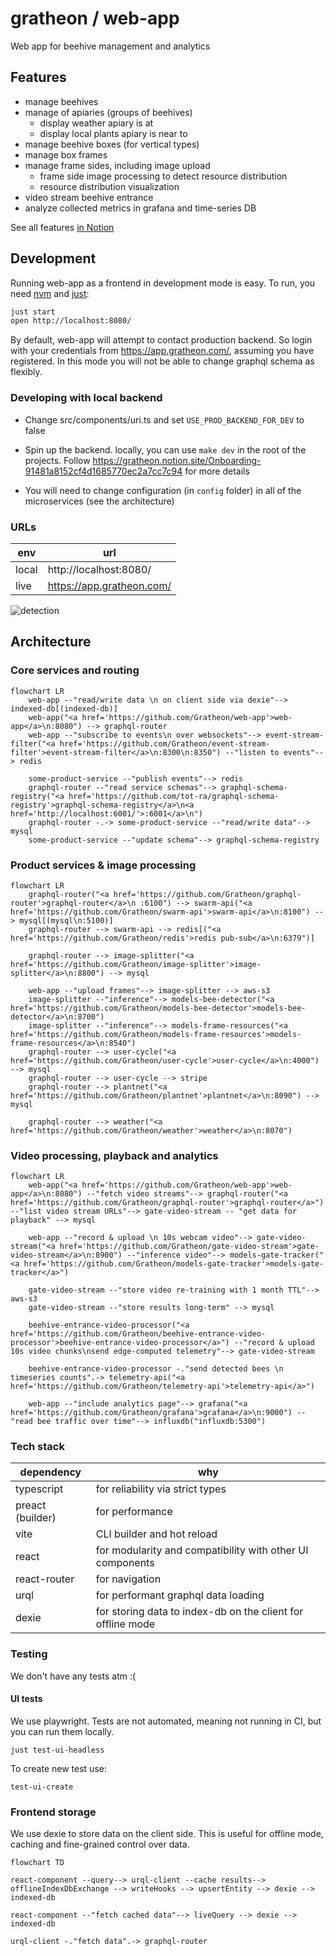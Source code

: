 # gratheon / web-app

Web app for beehive management and analytics

## Features

- manage beehives
- manage of apiaries (groups of beehives)
  - display weather apiary is at
  - display local plants apiary is near to
- manage beehive boxes (for vertical types)
- manage box frames
- manage frame sides, including image upload
  - frame side image processing to detect resource distribution
  - resource distribution visualization
- video stream beehive entrance
- analyze collected metrics in grafana and time-series DB

See all features [in Notion](https://gratheon.notion.site/App-platform-2937ed264e1d434a8664caa4bc40978e)

## Development

Running web-app as a frontend in development mode is easy.
To run, you need [nvm](https://github.com/nvm-sh/nvm) and [just](https://github.com/casey/just):

```bash
just start
open http://localhost:8080/
```

By default, web-app will attempt to contact production backend.
So login with your credentials from https://app.gratheon.com/, assuming you have registered.
In this mode you will not be able to change graphql schema as flexibly.

### Developing with local backend

- Change src/components/uri.ts and set `USE_PROD_BACKEND_FOR_DEV` to false

- Spin up the backend. locally, you can use `make dev` in the root of the projects. Follow https://gratheon.notion.site/Onboarding-91481a8152cf4d1685770ec2a7cc7c94 for more details

- You will need to change configuration (in `config` folder) in all of the microservices (see the architecture)

### URLs

| env   | url                       |
| ----- | ------------------------- |
| local | http://localhost:8080/    |
| live  | https://app.gratheon.com/ |

![detection](https://github.com/Gratheon/web-app/assets/445122/ae038ae3-e7db-40f1-8a33-047a9312993d)

## Architecture

### Core services and routing

```mermaid
flowchart LR
	web-app --"read/write data \n on client side via dexie"--> indexed-db[(indexed-db)]
	web-app("<a href='https://github.com/Gratheon/web-app'>web-app</a>\n:8080") --> graphql-router
	web-app --"subscribe to events\n over websockets"--> event-stream-filter("<a href='https://github.com/Gratheon/event-stream-filter'>event-stream-filter</a>\n:8300\n:8350") --"listen to events"--> redis

	some-product-service --"publish events"--> redis
	graphql-router --"read service schemas"--> graphql-schema-registry("<a href='https://github.com/tot-ra/graphql-schema-registry'>graphql-schema-registry</a>\n<a href='http://localhost:6001/'>:6001</a>\n")
	graphql-router -.-> some-product-service --"read/write data"--> mysql
	some-product-service --"update schema"--> graphql-schema-registry
```

### Product services & image processing

```mermaid
flowchart LR
	graphql-router("<a href='https://github.com/Gratheon/graphql-router'>graphql-router</a>\n :6100") --> swarm-api("<a href='https://github.com/Gratheon/swarm-api'>swarm-api</a>\n:8100") --> mysql[(mysql\n:5100)]
	graphql-router --> swarm-api --> redis[("<a href='https://github.com/Gratheon/redis'>redis pub-sub</a>\n:6379")]

	graphql-router --> image-splitter("<a href='https://github.com/Gratheon/image-splitter'>image-splitter</a>\n:8800") --> mysql

	web-app --"upload frames"--> image-splitter --> aws-s3
	image-splitter --"inference"--> models-bee-detector("<a href='https://github.com/Gratheon/models-bee-detector'>models-bee-detector</a>\n:8700")
	image-splitter --"inference"--> models-frame-resources("<a href='https://github.com/Gratheon/models-frame-resources'>models-frame-resources</a>\n:8540")
	graphql-router --> user-cycle("<a href='https://github.com/Gratheon/user-cycle'>user-cycle</a>\n:4000") --> mysql
	graphql-router --> user-cycle --> stripe
	graphql-router --> plantnet("<a href='https://github.com/Gratheon/plantnet'>plantnet</a>\n:8090") --> mysql

	graphql-router --> weather("<a href='https://github.com/Gratheon/weather'>weather</a>\n:8070")

```

### Video processing, playback and analytics

```mermaid
flowchart LR
	web-app("<a href='https://github.com/Gratheon/web-app'>web-app</a>\n:8080") --"fetch video streams"--> graphql-router("<a href='https://github.com/Gratheon/graphql-router'>graphql-router</a>") --"list video stream URLs"--> gate-video-stream -- "get data for playback" --> mysql

	web-app --"record & upload \n 10s webcam video"--> gate-video-stream("<a href='https://github.com/Gratheon/gate-video-stream'>gate-video-stream</a>\n:8900") --"inference video"--> models-gate-tracker("<a href='https://github.com/Gratheon/models-gate-tracker'>models-gate-tracker</a>")

	gate-video-stream --"store video re-training with 1 month TTL"--> aws-s3
	gate-video-stream --"store results long-term" --> mysql

	beehive-entrance-video-processor("<a href='https://github.com/Gratheon/beehive-entrance-video-processor'>beehive-entrance-video-processor</a>") --"record & upload 10s video chunks\nsend edge-computed telemetry"--> gate-video-stream

	beehive-entrance-video-processor -."send detected bees \n timeseries counts".-> telemetry-api("<a href='https://github.com/Gratheon/telemetry-api'>telemetry-api</a>")

	web-app --"include analytics page"--> grafana("<a href='https://github.com/Gratheon/grafana'>grafana</a>\n:9000") --"read bee traffic over time"--> influxdb("influxdb:5300")
```

### Tech stack

| dependency       | why                                                         |
| ---------------- | ----------------------------------------------------------- |
| typescript       | for reliability via strict types                            |
| preact (builder) | for performance                                             |
| vite             | CLI builder and hot reload                                  |
| react            | for modularity and compatibility with other UI components   |
| react-router     | for navigation                                              |
| urql             | for performant graphql data loading                         |
| dexie            | for storing data to index-db on the client for offline mode |

### Testing

We don't have any tests atm :(

#### UI tests

We use playwright. Tests are not automated, meaning not running in CI, but you can run them locally.

```
just test-ui-headless
```

To create new test use:

```
test-ui-create
```

### Frontend storage

We use dexie to store data on the client side. This is useful for offline mode, caching and fine-grained control over data.

```mermaid
flowchart TD

react-component --query--> urql-client --cache results--> offlineIndexDbExchange --> writeHooks --> upsertEntity --> dexie --> indexed-db

react-component --"fetch cached data"--> liveQuery --> dexie --> indexed-db

urql-client -."fetch data".-> graphql-router

```
